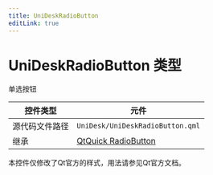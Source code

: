 ```yaml
---
title: UniDeskRadioButton
editLink: true
---
```

# UniDeskRadioButton 类型
单选按钮

| 控件类型    | 元件                                                                                    |
| ------- | ------------------------------------------------------------------------------------- |
| 源代码文件路径 | `UniDesk/UniDeskRadioButton.qml`                                                      |
| 继承      | [QtQuick RadioButton](https://doc.qt.io/qt-6.8/qml-qtquick-controls-radiobutton.html) |

本控件仅修改了Qt官方的样式，用法请参见Qt官方文档。